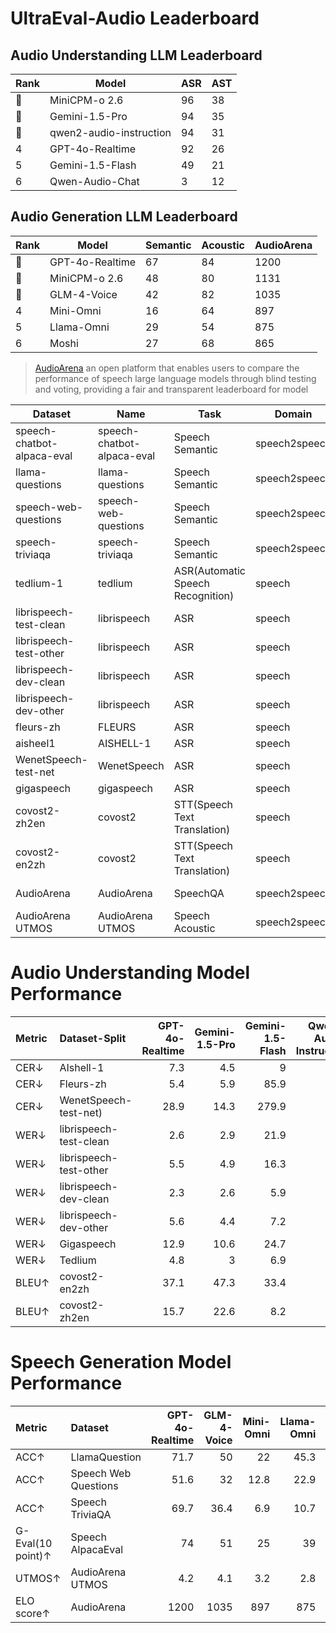 
# UltraEval-Audio Leaderboard

## Audio Understanding LLM Leaderboard


| Rank | Model                   | ASR | AST |
|------|-------------------------|-----|-----|
| 🏅   | MiniCPM-o 2.6           | 96  | 38  |
| 🥈   | Gemini-1.5-Pro          | 94  | 35  |
| 🥉   | qwen2-audio-instruction | 94  | 31  |
| 4    | GPT-4o-Realtime         | 92  | 26  |
| 5    | Gemini-1.5-Flash        | 49  | 21  |
| 6    | Qwen-Audio-Chat         | 3   | 12  |


## Audio Generation LLM Leaderboard

| Rank | Model           | Semantic | Acoustic | AudioArena |
|------|-----------------|----------|----------|------------|
| 🏅   | GPT-4o-Realtime | 67       | 84       | 1200       |
| 🥈   | MiniCPM-o 2.6   | 48       | 80       | 1131       |
| 🥉   | GLM-4-Voice     | 42       | 82       | 1035       |
| 4    | Mini-Omni       | 16       | 64       | 897        |
| 5    | Llama-Omni      | 29       | 54       | 875        |
| 6    | Moshi           | 27       | 68       | 865        |



> [AudioArena](https://huggingface.co/spaces/openbmb/AudioArena) an open platform that enables users
> to compare the performance of speech large language models through blind testing and voting, providing a fair
> and transparent leaderboard for model

| Dataset                    | Name                       | Task                              | Domain        | metric    |
|----------------------------|----------------------------|-----------------------------------|---------------|-----------|
| speech-chatbot-alpaca-eval | speech-chatbot-alpaca-eval | Speech Semantic                   | speech2speech | GPT-score |
| llama-questions            | llama-questions            | Speech Semantic                   | speech2speech | acc       |
| speech-web-questions       | speech-web-questions       | Speech Semantic                   | speech2speech | acc       |
| speech-triviaqa            | speech-triviaqa            | Speech Semantic                   | speech2speech | acc       |
| tedlium-1                  | tedlium                    | ASR(Automatic Speech Recognition) | speech        | wer       |
| librispeech-test-clean     | librispeech                | ASR                               | speech        | wer       |
| librispeech-test-other     | librispeech                | ASR                               | speech        | wer       |
| librispeech-dev-clean      | librispeech                | ASR                               | speech        | wer       |
| librispeech-dev-other      | librispeech                | ASR                               | speech        | wer       |
| fleurs-zh                  | FLEURS                     | ASR                               | speech        | cer       |
| aisheel1                   | AISHELL-1                  | ASR                               | speech        | cer       |
| WenetSpeech-test-net       | WenetSpeech                | ASR                               | speech        | cer       |
| gigaspeech                 | gigaspeech                 | ASR                               | speech        | wer       |
| covost2-zh2en              | covost2                    | STT(Speech Text Translation)      | speech        | BLEU      |
| covost2-en2zh              | covost2                    | STT(Speech Text Translation)      | speech        | BLEU      |
| AudioArena                 | AudioArena                 | SpeechQA                          | speech2speech | elo score |
| AudioArena UTMOS           | AudioArena UTMOS           | Speech Acoustic                   | speech2speech | UTMOS     |


#  Audio Understanding Model Performance
| Metric | Dataset-Split          | GPT-4o-Realtime | Gemini-1.5-Pro | Gemini-1.5-Flash | Qwen2-Audio-Instruction | Qwen-Audio-Chat | MiniCPM-o 2.6 |
|:-------|:-----------------------|----------------:|---------------:|-----------------:|------------------------:|----------------:|--------------:|
| CER↓   | AIshell-1              |             7.3 |            4.5 |                9 |                     2.6 |           227.6 |           1.6 |
| CER↓   | Fleurs-zh              |             5.4 |            5.9 |             85.9 |                     6.9 |            80.2 |           4.4 |
| CER↓   | WenetSpeech-test-net)  |            28.9 |           14.3 |            279.9 |                    10.3 |          227.84 |           6.9 |
| WER↓   | librispeech-test-clean |             2.6 |            2.9 |             21.9 |                     3.1 |              54 |           1.7 |
| WER↓   | librispeech-test-other |             5.5 |            4.9 |             16.3 |                     5.7 |            62.3 |           4.4 |
| WER↓   | librispeech-dev-clean  |             2.3 |            2.6 |              5.9 |                     2.9 |            53.9 |           1.6 |
| WER↓   | librispeech-dev-other  |             5.6 |            4.4 |              7.2 |                     5.5 |            61.9 |           3.4 |
| WER↓   | Gigaspeech             |            12.9 |           10.6 |             24.7 |                     9.7 |              62 |           8.7 |
| WER↓   | Tedlium                |             4.8 |              3 |              6.9 |                     5.9 |            40.5 |             3 |
| BLEU↑  | covost2-en2zh          |            37.1 |           47.3 |             33.4 |                    39.5 |            15.7 |          48.2 |
| BLEU↑  | covost2-zh2en          |            15.7 |           22.6 |              8.2 |                    22.9 |              10 |          27.2 |


# Speech Generation Model Performance

| Metric            | Dataset              |   GPT-4o-Realtime |   GLM-4-Voice |   Mini-Omni |   Llama-Omni |   Moshi |   MiniCPM-o 2.6 |
|:------------------|:---------------------|------------------:|--------------:|------------:|-------------:|--------:|----------------:|
| ACC↑              | LlamaQuestion        |              71.7 |          50   |        22   |         45.3 |    43.7 |            61   |
| ACC↑              | Speech Web Questions |              51.6 |          32   |        12.8 |         22.9 |    23.8 |            40   |
| ACC↑              | Speech TriviaQA      |              69.7 |          36.4 |         6.9 |         10.7 |    16.7 |            40.2 |
| G-Eval(10 point)↑ | Speech AlpacaEval    |              74   |          51   |        25   |         39   |    24   |            51   |
| UTMOS↑            | AudioArena UTMOS     |               4.2 |           4.1 |         3.2 |          2.8 |     3.4 |             4.2 |
| ELO score↑        | AudioArena           |            1200   |        1035   |       897   |        875   |   865   |          1131   |

